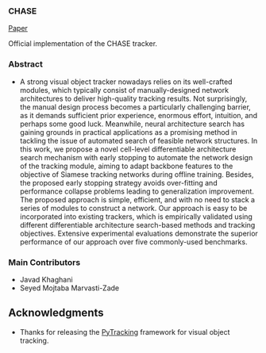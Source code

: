 ### CHASE
[Paper](https://arxiv.org/abs/2107.03463)

Official implementation of the CHASE tracker. 

### Abstract
* A strong visual object tracker nowadays relies on its well-crafted modules, which typically consist of manually-designed network architectures to deliver high-quality tracking results. Not surprisingly, the manual design process becomes a particularly challenging barrier, as it demands sufficient prior experience, enormous effort, intuition, and perhaps some good luck. Meanwhile, neural architecture search has gaining grounds in practical applications as a promising method in tackling the issue of automated search of feasible network structures. In this work, we propose a novel cell-level differentiable architecture search mechanism with early stopping to automate the network design of the tracking module, aiming to adapt backbone features to the objective of Siamese tracking networks during offline training. Besides, the proposed early stopping strategy avoids over-fitting and performance collapse problems leading to generalization improvement. The proposed approach is simple, efficient, and with no need to stack a series of modules to construct a network. Our approach is easy to be incorporated into existing trackers, which is empirically validated using different differentiable architecture search-based methods and tracking objectives. Extensive experimental evaluations demonstrate the superior performance of our approach over five commonly-used benchmarks. 

### Main Contributors
* Javad Khaghani
* Seyed Mojtaba Marvasti-Zade

## Acknowledgments
* Thanks for releasing the [PyTracking](https://github.com/visionml/pytracking) framework for visual object tracking.  

